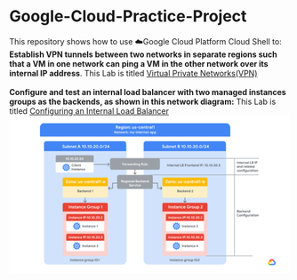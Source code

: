# Google-Cloud-Practice-Project

This repository shows how to use ☁️Google Cloud Platform Cloud Shell to:<br>
**Establish VPN tunnels between two networks in separate regions such that a VM in one network can ping a VM in the other network over its internal IP address**. This Lab is titled [Virtual Private Networks(VPN)](https://github.com/eddUG/Google-Cloud-Practice-Project/blob/master/Virtual-Private-Networks.md)
<br><br>
**Configure and test an internal load balancer with two managed instances groups as the backends, as shown in this network diagram:** This Lab is titled [Configuring an Internal Load Balancer](https://github.com/eddUG/Google-Cloud-Practice-Project/blob/master/Configuring-an-Internal-Load-Balancer.md)
![alt text](https://github.com/eddUG/Google-Cloud-Practice-Project/blob/master/images/load.balancer.png)
